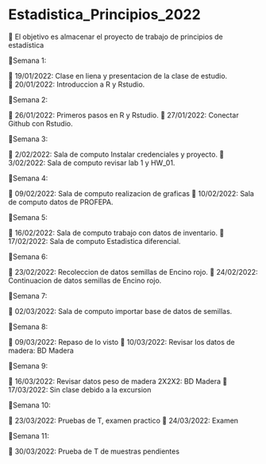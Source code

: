 # Estadistica_Principios_2022
🎯 El objetivo es almacenar el proyecto de trabajo de principios de estadística 

📅Semana 1:

📎 19/01/2022: Clase en liena y presentacion de la clase de estudio.   
📎 20/01/2022: Introduccion a R y Rstudio.

📅Semana 2:

📎 26/01/2022: Primeros pasos en R y Rstudio.
📎 27/01/2022: Conectar Github con Rstudio.

📅Semana 3:

📎 2/02/2022: Sala de computo Instalar credenciales y proyecto.
📎 3/02/2022: Sala de computo revisar lab 1 y HW_01.

📅Semana 4:

📎 09/02/2022: Sala de computo realizacion de graficas
📎 10/02/2022: Sala de computo datos de PROFEPA.

📅Semana 5:

📎 16/02/2022: Sala de computo trabajo con datos de inventario.
📎 17/02/2022: Sala de computo Estadistica diferencial.

📅Semana 6:

📎 23/02/2022: Recoleccion de datos semillas de Encino rojo.
📎 24/02/2022: Continuacion de datos semillas de Encino rojo.

📅Semana 7:

📎 02/03/2022: Sala de computo importar base de datos de semillas. 

📅Semana 8:

📎 09/03/2022: Repaso de lo visto
📎 10/03/2022: Revisar los datos de madera: BD Madera

📅Semana 9:

📎 16/03/2022: Revisar datos peso de madera 2X2X2: BD Madera
📎 17/03/2022: Sin clase debido a la excursion 

📅Semana 10: 

📎 23/03/2022: Pruebas de T, examen practico
📎 24/03/2022: Examen

📅Semana 11:

📎 30/03/2022: Prueba de T de muestras pendientes


